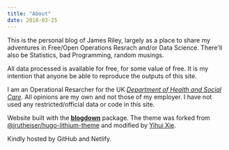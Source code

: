 ```yaml
---
title: "About"
date: 2018-03-25
---
```


This is the personal blog of James Riley, largely as a place to share my adventures in Free/Open Operations Resrach and/or Data Science. There'll also be Statistics, bad Programming, random musings. 

All data processed is available for free, for some value of free. It is my intention that anyone be able to reproduce the outputs of this site.

I am an Operational Resarcher for the UK [*Department of Health and Social Care*](https://www.gov.uk/government/organisations/department-of-health-and-social-care). All opinions are my own and not those of my employer. I have not used any restricted/official data or code in this site.

Website built with the [**blogdown**](https://github.com/rstudio/blogdown) package. The theme was forked from [@jrutheiser/hugo-lithium-theme](https://github.com/jrutheiser/hugo-lithium-theme) and modified by [Yihui Xie](https://github.com/yihui/hugo-lithium-theme).

Kindly hosted by GitHub and Netlify.
